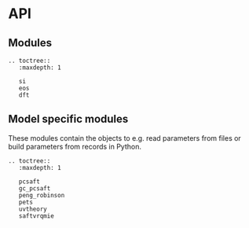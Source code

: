 # API

## Modules

```{eval-rst}
.. toctree::
   :maxdepth: 1

   si
   eos
   dft
```

## Model specific modules

These modules contain the objects to e.g. read parameters from files or build parameters from records in Python.

```{eval-rst}
.. toctree::
   :maxdepth: 1

   pcsaft
   gc_pcsaft
   peng_robinson
   pets
   uvtheory
   saftvrqmie
```